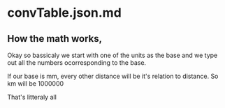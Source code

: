 # convTable.json.md
## How the math works,

Okay so bassicaly we start with one of the units as the base and we type out all the numbers ocorresponding to the base.

If our base is mm, every other distance will be it's relation to distance. So km will be 1000000

That's litteraly all
